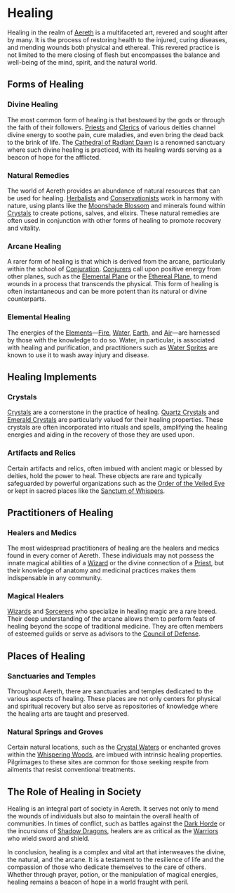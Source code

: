 # Healing

Healing in the realm of [Aereth](Aereth.md) is a multifaceted art, revered and sought after by many. It is the process of restoring health to the injured, curing diseases, and mending wounds both physical and ethereal. This revered practice is not limited to the mere closing of flesh but encompasses the balance and well-being of the mind, spirit, and the natural world.

## Forms of Healing

### Divine Healing
The most common form of healing is that bestowed by the gods or through the faith of their followers. [Priests](Priests.md) and [Clerics](Clerics.md) of various deities channel divine energy to soothe pain, cure maladies, and even bring the dead back to the brink of life. The [Cathedral of Radiant Dawn](Cathedral%20of%20Radiant%20Dawn.md) is a renowned sanctuary where such divine healing is practiced, with its healing wards serving as a beacon of hope for the afflicted.

### Natural Remedies
The world of Aereth provides an abundance of natural resources that can be used for healing. [Herbalists](Herbalists.md) and [Conservationists](Conservationists.md) work in harmony with nature, using plants like the [Moonshade Blossom](Moonshade%20Blossom.md) and minerals found within [Crystals](Crystals.md) to create potions, salves, and elixirs. These natural remedies are often used in conjunction with other forms of healing to promote recovery and vitality.

### Arcane Healing
A rarer form of healing is that which is derived from the arcane, particularly within the school of [Conjuration](Conjuration.md). [Conjurers](Conjurers.md) call upon positive energy from other planes, such as the [Elemental Plane](Elemental%20Plane.md) or the [Ethereal Plane](Ethereal%20Plane.md), to mend wounds in a process that transcends the physical. This form of healing is often instantaneous and can be more potent than its natural or divine counterparts.

### Elemental Healing
The energies of the [Elements](Elements.md)—[Fire](Fire.md), [Water](Water.md), [Earth](Earth.md), and [Air](Air.md)—are harnessed by those with the knowledge to do so. Water, in particular, is associated with healing and purification, and practitioners such as [Water Sprites](Water%20Sprites.md) are known to use it to wash away injury and disease.

## Healing Implements

### Crystals
[Crystals](Crystals.md) are a cornerstone in the practice of healing. [Quartz Crystals](Quartz%20Crystals.md) and [Emerald Crystals](Emerald%20Crystals.md) are particularly valued for their healing properties. These crystals are often incorporated into rituals and spells, amplifying the healing energies and aiding in the recovery of those they are used upon.

### Artifacts and Relics
Certain artifacts and relics, often imbued with ancient magic or blessed by deities, hold the power to heal. These objects are rare and typically safeguarded by powerful organizations such as the [Order of the Veiled Eye](Order%20of%20the%20Veiled%20Eye.md) or kept in sacred places like the [Sanctum of Whispers](Sanctum%20of%20Whispers.md).

## Practitioners of Healing

### Healers and Medics
The most widespread practitioners of healing are the healers and medics found in every corner of Aereth. These individuals may not possess the innate magical abilities of a [Wizard](Wizard.md) or the divine connection of a [Priest](Priest.md), but their knowledge of anatomy and medicinal practices makes them indispensable in any community.

### Magical Healers
[Wizards](Wizards.md) and [Sorcerers](Sorcerers.md) who specialize in healing magic are a rare breed. Their deep understanding of the arcane allows them to perform feats of healing beyond the scope of traditional medicine. They are often members of esteemed guilds or serve as advisors to the [Council of Defense](Council%20of%20Defense.md).

## Places of Healing

### Sanctuaries and Temples
Throughout Aereth, there are sanctuaries and temples dedicated to the various aspects of healing. These places are not only centers for physical and spiritual recovery but also serve as repositories of knowledge where the healing arts are taught and preserved.

### Natural Springs and Groves
Certain natural locations, such as the [Crystal Waters](Crystal%20Waters.md) or enchanted groves within the [Whispering Woods](Whispering%20Woods.md), are imbued with intrinsic healing properties. Pilgrimages to these sites are common for those seeking respite from ailments that resist conventional treatments.

## The Role of Healing in Society

Healing is an integral part of society in Aereth. It serves not only to mend the wounds of individuals but also to maintain the overall health of communities. In times of conflict, such as battles against the [Dark Horde](Dark%20Horde.md) or the incursions of [Shadow Dragons](Shadow%20Dragons.md), healers are as critical as the [Warriors](Warriors.md) who wield sword and shield.

In conclusion, healing is a complex and vital art that interweaves the divine, the natural, and the arcane. It is a testament to the resilience of life and the compassion of those who dedicate themselves to the care of others. Whether through prayer, potion, or the manipulation of magical energies, healing remains a beacon of hope in a world fraught with peril.